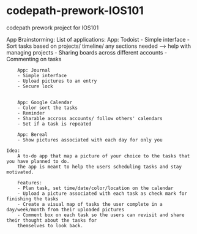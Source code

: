 # codepath-prework-IOS101
codepath prework project for IOS101


App Brainstorming:
    List of applications:
        App: Todoist
        - Simple interface
        - Sort tasks based on projects/ timeline/ any sections needed --> help with managing projects
        - Sharing boards across different accounts
        - Commenting on tasks
        
        
        App: Journal
        - Simple interface
        - Upload pictures to an entry
        - Secure lock
        
        
        App: Google Calendar
        - Color sort the tasks
        - Reminder
        - Sharable accross accounts/ follow others' calendars
        - Set if a task is repeated
        
        App: Bereal
        - Show pictures associated with each day for only you
        
    Idea:
        A to-do app that map a picture of your choice to the tasks that you have planned to do.
        The app is meant to help the users scheduling tasks and stay motivated.
        
        Features:
        - Plan task, set time/date/color/location on the calendar
        - Upload a picture associated with each task as check mark for finishing the tasks
        - Create a visual map of tasks the user complete in a day/week/month from their uploaded pictures
        - Comment box on each task so the users can revisit and share their thought about the tasks for 
        themselves to look back.
